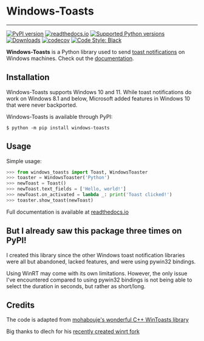 # Windows-Toasts 

---
[![PyPI version](https://img.shields.io/pypi/v/windows-toasts)](https://pypi.org/project/windows-toasts/) [![readthedocs.io](https://readthedocs.org/projects/windows-toasts/badge/?version=latest)](https://windows-toasts.readthedocs.io/en/latest/) [![Supported Python versions](https://img.shields.io/pypi/pyversions/windows-toasts)](https://pypi.org/project/windows-toasts/) [![Downloads](https://static.pepy.tech/badge/windows-toasts/month)](https://pepy.tech/project/windows-toasts) [![codecov](https://codecov.io/gh/DatGuy1/Windows-Toasts/branch/master/graph/badge.svg?token=ZD8OF2SF61)](https://codecov.io/gh/DatGuy1/Windows-Toasts) [![Code Style: Black](https://img.shields.io/badge/code%20style-black-000000.svg)](https://github.com/psf/black)

**Windows-Toasts** is a Python library used to send [toast notifications](https://docs.microsoft.com/windows/apps/design/shell/tiles-and-notifications/adaptive-interactive-toasts) on Windows machines. Check out the [documentation](https://windows-toasts.readthedocs.io/en/latest/).

## Installation
Windows-Toasts supports Windows 10 and 11. While toast notifications do work on Windows 8.1 and below, Microsoft added features in Windows 10 that were never backported. 

Windows-Toasts is available through PyPI:
```console
$ python -m pip install windows-toasts
``` 

## Usage

Simple usage:

```python
>>> from windows_toasts import Toast, WindowsToaster
>>> toaster = WindowsToaster('Python')
>>> newToast = Toast()
>>> newToast.text_fields = ['Hello, world!']
>>> newToast.on_activated = lambda _: print('Toast clicked!')
>>> toaster.show_toast(newToast)
```

Full documentation is available at [readthedocs.io](https://windows-toasts.readthedocs.io/en/latest/)

## But I already saw this package three times on PyPI!

I created this library since the other Windows toast notification libraries were all but abandoned, lacked features, and were using pywin32 bindings.

Using WinRT may come with its own limitations. However, the only issue I've encountered compared to using pywin32 bindings is not being able to select the duration in seconds, but rather as short/long.

## Credits

The code is adapted from [mohabouje's wonderful C++ WinToasts library](https://github.com/mohabouje/WinToast)

Big thanks to dlech for his [recently created winrt fork](https://github.com/pywinrt/pywinrt)